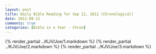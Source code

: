 ```yaml
---
layout: post
title: Daily Bible Reading for Sep 12, 2012 (Chronological)
date: 2012-09-12
comments: true
categories: [Bible in a Year - Chron]
---
```

{% render_partial ../KJV/Joe/1.markdown %}
{% render_partial ../KJV/Joe/2.markdown %}
{% render_partial ../KJV/Joe/3.markdown %}
